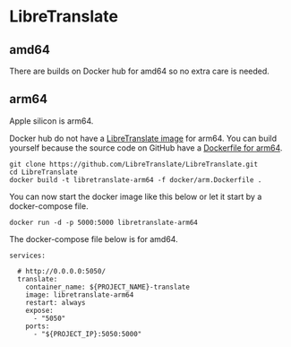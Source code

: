 # LibreTranslate

## amd64

There are builds on Docker hub for amd64 so no extra care is needed.

## arm64

Apple silicon is arm64.

Docker hub do not have a [LibreTranslate image](https://hub.docker.com/r/libretranslate/libretranslate) for arm64.
You can build yourself because the source code on GitHub have a [Dockerfile for arm64](https://github.com/LibreTranslate/LibreTranslate/blob/main/docker/arm.Dockerfile).

```
git clone https://github.com/LibreTranslate/LibreTranslate.git
cd LibreTranslate
docker build -t libretranslate-arm64 -f docker/arm.Dockerfile . 
```
You can now start the docker image like this below or let it start by a docker-compose file.
```
docker run -d -p 5000:5000 libretranslate-arm64
```

The docker-compose file below is for amd64.
```
services:

  # http://0.0.0.0:5050/
  translate:
    container_name: ${PROJECT_NAME}-translate
    image: libretranslate-arm64
    restart: always
    expose:
      - "5050"
    ports:
      - "${PROJECT_IP}:5050:5000"
```